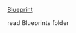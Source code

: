 


[Blueprint](https://github.com/CoreyMSchafer/code_snippets/tree/master/Python/Flask_Blog)

read Blueprints folder
